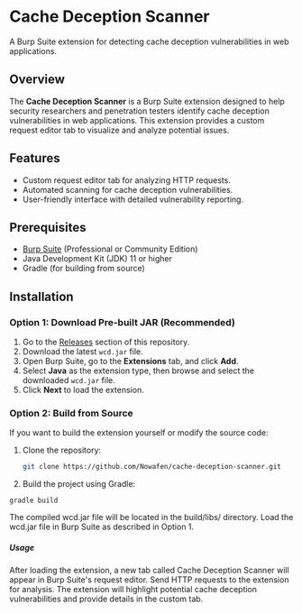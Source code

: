# Cache Deception Scanner

A Burp Suite extension for detecting cache deception vulnerabilities in web applications.

## Overview
The **Cache Deception Scanner** is a Burp Suite extension designed to help security researchers and penetration testers identify cache deception vulnerabilities in web applications. This extension provides a custom request editor tab to visualize and analyze potential issues.

## Features
- Custom request editor tab for analyzing HTTP requests.
- Automated scanning for cache deception vulnerabilities.
- User-friendly interface with detailed vulnerability reporting.

## Prerequisites
- [Burp Suite](https://portswigger.net/burp) (Professional or Community Edition)
- Java Development Kit (JDK) 11 or higher
- Gradle (for building from source)

## Installation

### Option 1: Download Pre-built JAR (Recommended)
1. Go to the [Releases](https://github.com/Nowafen/cache-deception-scanner/releases) section of this repository.
2. Download the latest `wcd.jar` file.
3. Open Burp Suite, go to the **Extensions** tab, and click **Add**.
4. Select **Java** as the extension type, then browse and select the downloaded `wcd.jar` file.
5. Click **Next** to load the extension.

### Option 2: Build from Source
If you want to build the extension yourself or modify the source code:
1. Clone the repository:
   ```bash
   git clone https://github.com/Nowafen/cache-deception-scanner.git

2. Build the project using Gradle:
```
gradle build
```
The compiled wcd.jar file will be located in the build/libs/ directory.
Load the wcd.jar file in Burp Suite as described in Option 1.

##### Usage

After loading the extension, a new tab called Cache Deception Scanner will appear in Burp Suite's request editor.
Send HTTP requests to the extension for analysis.
The extension will highlight potential cache deception vulnerabilities and provide details in the custom tab.
